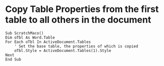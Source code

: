 # Copy Table Properties from the first table to all others in the document

```
Sub ScratchMaco()
Dim oTbl As Word.Table
For Each oTbl In ActiveDocument.Tables
    ' Set the base table, the properties of which is copied
    oTbl.Style = ActiveDocument.Tables(1).Style
Next
End Sub
```